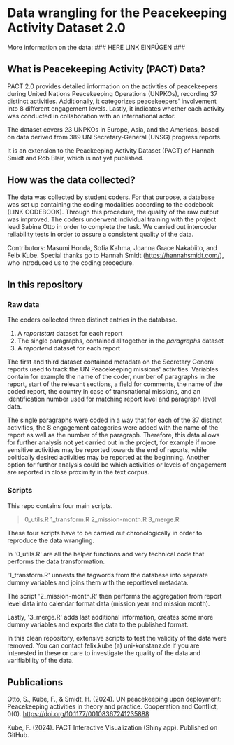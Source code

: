 # Data wrangling for the Peacekeeping Activity Dataset 2.0

More information on the data: ### HERE LINK EINFÜGEN ###

## What is Peacekeeping Activity (PACT) Data?

PACT 2.0 provides detailed information on the activities of peacekeepers during United Nations Peacekeeping Operations (UNPKOs), recording 37 distinct activities. Additionally, it categorizes peacekeepers' involvement into 8 different engagement levels. Lastly, it indicates whether each activity was conducted in collaboration with an international actor.

The dataset covers 23 UNPKOs in Europe, Asia, and the Americas, based on data derived from 389 UN Secretary-General (UNSG) progress reports.

It is an extension to the Peackeeping Activity Dataset (PACT) of Hannah Smidt and Rob Blair, which is not yet published.

## How was the data collected?

The data was collected by student coders. For that purpose, a database was set up containing the coding modalities according to the codebook (LINK CODEBOOK). Through this procedure, the quality of the raw output was improved. The coders underwent individual training with the project lead Sabine Otto in order to complete the task. We carried out intercoder reliability tests in order to assure a consistent quality of the data.

Contributors:
Masumi Honda, Sofia Kahma, Joanna Grace Nakabiito, and Felix Kube. Special thanks go to Hannah Smidt (https://hannahsmidt.com/), who introduced us to the coding procedure.

## In this repository

### Raw data

The coders collected three distinct entries in the database.

1. A _reportstart_ dataset for each report
2. The single paragraphs, contained alltogether in the _paragraphs_ dataset
3. A _reportend_ dataset for each report

The first and third dataset contained metadata on the Secretary General reports used to track the UN Peacekeeping missions' activities. Variables contain for example the name of the coder, number of paragraphs in the report, start of the relevant sections, a field for comments, the name of the coded report, the country in case of transnational missions, and an identification number used for matching report level and paragraph level data.

The single paragraphs were coded in a way that for each of the 37 distinct activities, the 8 engagement categories were added with the name of the report as well as the number of the paragraph. Therefore, this data allows for further analysis not yet carried out in the project, for example if more sensitive activities may be reported towards the end of reports, while politically desired activities may be reported at the beginning. Another option for further analysis could be which activities or levels of engagement are reported in close proximity in the text corpus.

### Scripts

This repo contains four main scripts.

> 0_utils.R
> 1_transform.R
> 2_mission-month.R
> 3_merge.R

These four scripts have to be carried out chronologically in order to reproduce the data wrangling.

In '0_utils.R' are all the helper functions and very technical code that performs the data transformation.

'1_transform.R' unnests the tagwords from the database into separate dummy variables and joins them with the reportlevel metadata.

The script '2_mission-month.R' then performs the aggregation from report level data into calendar format data (mission year and mission month).

Lastly, '3_merge.R' adds last additional information, creates some more dummy variables and exports the data to the published format.

In this clean repository, extensive scripts to test the validity of the data were removed. You can contact felix.kube (a) uni-konstanz.de if you are interested in these or care to investigate the quality of the data and varifiability of the data.

## Publications

Otto, S., Kube, F., & Smidt, H. (2024). UN peacekeeping upon deployment: Peacekeeping activities in theory and practice. Cooperation and Conflict, 0(0). https://doi.org/10.1177/00108367241235888

Kube, F. (2024). PACT Interactive Visualization (Shiny app). Published on GitHub.
